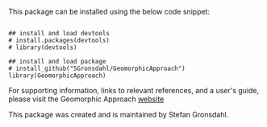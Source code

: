 This package can be installed using the below code snippet:

```{r, echo = T, message = F}

## install and load devtools
# install.packages(devtools)
# library(devtools)

## install and load package
# install_github("SGronsdahl/GeomorphicApproach")
library(GeomorphicApproach)
```

For supporting information, links to relevant references, and a user's guide, please visit the Geomorphic Approach [website](https://sgronsdahl.github.io/GeomorphicApproach/)

This package was created and is maintained by Stefan Gronsdahl.

